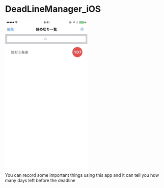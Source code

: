 # DeadLineManager_iOS
<img src="/show.gif" width="268" height="480" alt="show"/>

You can record some important things using this app and it can tell you  how many days left before the deadline

